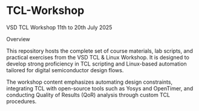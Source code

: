# TCL-Workshop
VSD TCL Workshop 11th to 20th July 2025

Overview

This repository hosts the complete set of course materials, lab scripts, and practical exercises from the VSD TCL & Linux Workshop. It is designed to develop strong proficiency in TCL scripting and Linux-based automation tailored for digital semiconductor design flows.

The workshop content emphasizes automating design constraints, integrating TCL with open-source tools such as Yosys and OpenTimer, and conducting Quality of Results (QoR) analysis through custom TCL procedures.

